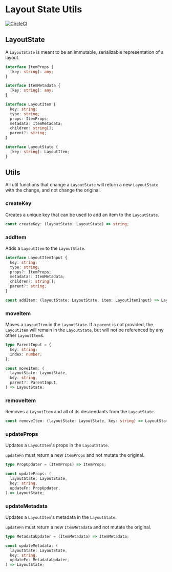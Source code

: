 # Layout State Utils

[![CircleCI](https://circleci.com/gh/gregchamberlain/layout-state-utils/tree/master.svg?style=svg)](https://circleci.com/gh/gregchamberlain/layout-state-utils/tree/master)

## LayoutState

A `LayoutState` is meant to be an immutable, serializable representation of a
layout.

```ts
interface ItemProps {
  [key: string]: any;
}

interface ItemMetadata {
  [key: string]: any;
}

interface LayoutItem {
  key: string;
  type: string;
  props: ItemProps;
  metadata: ItemMetadata;
  children: string[];
  parent?: string;
}

interface LayoutState {
  [key: string]: LayoutItem;
}
```

## Utils

All util functions that change a `LayoutState` will return a new `LayoutState`
with the change, and not change the original.

### createKey

Creates a unique key that can be used to add an item to the `LayoutState`.

```ts
const createKey: (layoutState: LayoutState) => string;
```

### addItem

Adds a `LayoutItem` to the `LayoutState`.

```ts
interface LayoutItemInput {
  key: string;
  type: string;
  props?: ItemProps;
  metadata?: ItemMetadata;
  children?: string[];
  parent?: string;
}

const addItem: (layoutState: LayoutState, item: LayoutItemInput) => LayoutState;
```

### moveItem

Moves a `LayoutItem` in the `LayoutState`. If a `parent` is not provided,
the `LayoutItem` will remain in the `LayoutState`, but will not be referenced
by any other `LayoutItem`s.

```ts
type ParentInput = {
  key: string;
  index: number;
};

const moveItem: (
  layoutState: LayoutState,
  key: string,
  parent?: ParentInput,
) => LayoutState;
```

### removeItem

Removes a `LayoutItem` and all of its descendants from the `LayoutState`.

```ts
const removeItem: (layoutState: LayoutState, key: string) => LayoutState;
```

### updateProps

Updates a `LayoutItem`'s props in the `LayoutState`.

`updateFn` must return a new `ItemProps` and not mutate the original.

```ts
type PropUpdater = (ItemProps) => ItemProps;

const updateProps: (
  layoutState: LayoutState,
  key: string,
  updateFn: PropUpdater,
) => LayoutState;
```

### updateMetadata

Updates a `LayoutItem`'s metadata in the `LayoutState`.

`updateFn` must return a new `ItemMetadata` and not mutate the original.

```ts
type MetadataUpdater = (ItemMetadata) => ItemMetadata;

const updateMetadata: (
  layoutState: LayoutState,
  key: string,
  updateFn: MetadataUpdater,
) => LayoutState;
```
